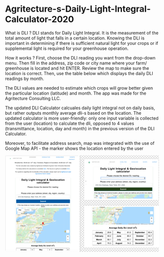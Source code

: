 # Agritecture-s-Daily-Light-Integral-Calculator-2020
What is DLI ? DLI stands for Daily Light Integral. It is the measurement of the total amount of light that falls in a certain location. Knowing the DLI is important in determining if there is sufficient natural light for your crops or if supplemental light is required for your greenhouse operation.

How it works ? First, choose the DLI reading you want from the drop-down menu.  Then fill in the address, zip code or city name where your farm/ greenhouse is located and hit ENTER.  Review the map to make sure the location is correct. Then, use the table below which displays the daily DLI readings by month.

The DLI values are needed to estimate which crops will grow better given the particular location (latitude) and month.
The app was made for the Agritecture Consulting LLC.

The updated DLI Calculator calcuales daily light integral not on daily basis, but rather outputs monthly average dli-s based on the location. The updated calculator is more user-friendly: only one input variable is collected from the user (location) to calculate the dli, opposed to 4 values (transmittance, location, day and month) in the previous version of the DLI Calculator.

Moreover, to facilitate address search, map was integrated with the use of Google Map API - the marker shows the location entered by the user

![Screenshot from game](https://github.com/almazhanabdukhat/Agritecture-s-Daily-Light-Integral-Calculator-2020/blob/master/Screen%20Shot%202020-05-08%20at%2017.04.55.png)
